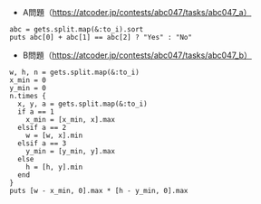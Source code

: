 - A問題（https://atcoder.jp/contests/abc047/tasks/abc047_a）
```
abc = gets.split.map(&:to_i).sort
puts abc[0] + abc[1] == abc[2] ? "Yes" : "No"
```

- B問題（https://atcoder.jp/contests/abc047/tasks/abc047_b）
```
w, h, n = gets.split.map(&:to_i)
x_min = 0
y_min = 0
n.times {
  x, y, a = gets.split.map(&:to_i)
  if a == 1
    x_min = [x_min, x].max
  elsif a == 2
    w = [w, x].min
  elsif a == 3
    y_min = [y_min, y].max
  else
    h = [h, y].min
  end
}
puts [w - x_min, 0].max * [h - y_min, 0].max
```
